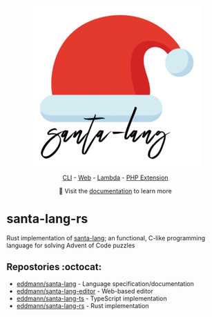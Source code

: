 <p align="center"><a href="https://eddmann.com/santa-lang/"><img src="./logo.png" alt="santa-lang" width="400px" /></a></p>
<p align="center"><a href="https://eddmann.com/santa-lang/cli/">CLI</a> - <a href="https://eddmann.com/santa-lang/web/">Web</a> - <a href="https://eddmann.com/santa-lang/lambda/">Lambda</a> - <a href="https://eddmann.com/santa-lang/php-ext/">PHP Extension</a></p>
<p align="center">📙 Visit the <a href="https://eddmann.com/santa-lang/">documentation</a> to learn more</p>

# santa-lang-rs

Rust implementation of [santa-lang](https://eddmann.com/santa-lang/); an functional, C-like programming language for solving Advent of Code puzzles

## Repostories :octocat:

- [eddmann/santa-lang](https://github.com/eddmann/santa-lang) - Language specification/documentation
- [eddmann/santa-lang-editor](https://github.com/eddmann/santa-lang-editor) - Web-based editor
- [eddmann/santa-lang-ts](https://github.com/eddmann/santa-lang-ts) - TypeScript implementation
- [eddmann/santa-lang-rs](https://github.com/eddmann/santa-lang-rs) - Rust implementation
